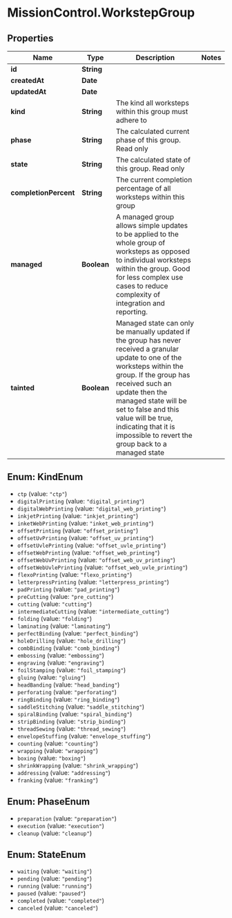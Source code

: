 # MissionControl.WorkstepGroup

## Properties
Name | Type | Description | Notes
------------ | ------------- | ------------- | -------------
**id** | **String** |  | 
**createdAt** | **Date** |  | 
**updatedAt** | **Date** |  | 
**kind** | **String** | The kind all worksteps within this group must adhere to | 
**phase** | **String** | The calculated current phase of this group. Read only | 
**state** | **String** | The calculated state of this group. Read only | 
**completionPercent** | **String** | The current completion percentage of all worksteps within this group | 
**managed** | **Boolean** | A managed group allows simple updates to be applied to the whole group of worksteps as opposed to individual worksteps within the group. Good for less complex use cases to reduce complexity of integration and reporting. | 
**tainted** | **Boolean** | Managed state can only be manually updated if the group has never received a granular update to one of the worksteps within the group. If the group has received such an update then the managed state will be set to false and this value will be true, indicating that it is impossible to revert the group back to a managed state | 

<a name="KindEnum"></a>
## Enum: KindEnum

* `ctp` (value: `"ctp"`)
* `digitalPrinting` (value: `"digital_printing"`)
* `digitalWebPrinting` (value: `"digital_web_printing"`)
* `inkjetPrinting` (value: `"inkjet_printing"`)
* `inketWebPrinting` (value: `"inket_web_printing"`)
* `offsetPrinting` (value: `"offset_printing"`)
* `offsetUvPrinting` (value: `"offset_uv_printing"`)
* `offsetUvlePrinting` (value: `"offset_uvle_printing"`)
* `offsetWebPrinting` (value: `"offset_web_printing"`)
* `offsetWebUvPrinting` (value: `"offset_web_uv_printing"`)
* `offsetWebUvlePrinting` (value: `"offset_web_uvle_printing"`)
* `flexoPrinting` (value: `"flexo_printing"`)
* `letterpressPrinting` (value: `"letterpress_printing"`)
* `padPrinting` (value: `"pad_printing"`)
* `preCutting` (value: `"pre_cutting"`)
* `cutting` (value: `"cutting"`)
* `intermediateCutting` (value: `"intermediate_cutting"`)
* `folding` (value: `"folding"`)
* `laminating` (value: `"laminating"`)
* `perfectBinding` (value: `"perfect_binding"`)
* `holeDrilling` (value: `"hole_drilling"`)
* `combBinding` (value: `"comb_binding"`)
* `embossing` (value: `"embossing"`)
* `engraving` (value: `"engraving"`)
* `foilStamping` (value: `"foil_stamping"`)
* `gluing` (value: `"gluing"`)
* `headBanding` (value: `"head_banding"`)
* `perforating` (value: `"perforating"`)
* `ringBinding` (value: `"ring_binding"`)
* `saddleStitching` (value: `"saddle_stitching"`)
* `spiralBinding` (value: `"spiral_binding"`)
* `stripBinding` (value: `"strip_binding"`)
* `threadSewing` (value: `"thread_sewing"`)
* `envelopeStuffing` (value: `"envelope_stuffing"`)
* `counting` (value: `"counting"`)
* `wrapping` (value: `"wrapping"`)
* `boxing` (value: `"boxing"`)
* `shrinkWrapping` (value: `"shrink_wrapping"`)
* `addressing` (value: `"addressing"`)
* `franking` (value: `"franking"`)


<a name="PhaseEnum"></a>
## Enum: PhaseEnum

* `preparation` (value: `"preparation"`)
* `execution` (value: `"execution"`)
* `cleanup` (value: `"cleanup"`)


<a name="StateEnum"></a>
## Enum: StateEnum

* `waiting` (value: `"waiting"`)
* `pending` (value: `"pending"`)
* `running` (value: `"running"`)
* `paused` (value: `"paused"`)
* `completed` (value: `"completed"`)
* `canceled` (value: `"canceled"`)

